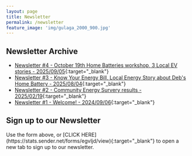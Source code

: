 ```yaml
---
layout: page
title: Newsletter
permalink: /newsletter
feature_image: 'img/gulaga_2000_900.jpg'
---
```

## Newsletter Archive
* [Newsletter #4 - October 19th Home Batteries workshop, 3 Local EV stories - 2025/09/05](https://campaign-statistics.com/browser_preview/erA1N2-MZzg061-3TCfJ5){:target="_blank"}
* [Newsletter #3 - Know Your Energy Bill, Local Energy Story about Deb's Home Battery - 2025/08/04](https://campaign-statistics.com/browser_preview/b8QM8L-00AAWXN-4aOhrd){:target="_blank"}
* [Newsletter #2 - Community Energy Survery results - 2025/02/19](https://share.sender.net/campaigns/ab1I/community-energy-survey-results-and-plans-for-2025){:target="_blank"}
* [Newsletter #1 - Welcome! - 2024/09/06](https://share.sender.net/campaigns/8E5t/welcome-to-the-renewable-bermagui-email-list){:target="_blank"}


## Sign up to our Newsletter
<div style="text-align: left" class="sender-form-field" data-sender-form-id="egvljd"></div>
Use the form above, or [CLICK HERE](https://stats.sender.net/forms/egvljd/view){:target="_blank"} to open a new tab to sign up to our newsletter.
